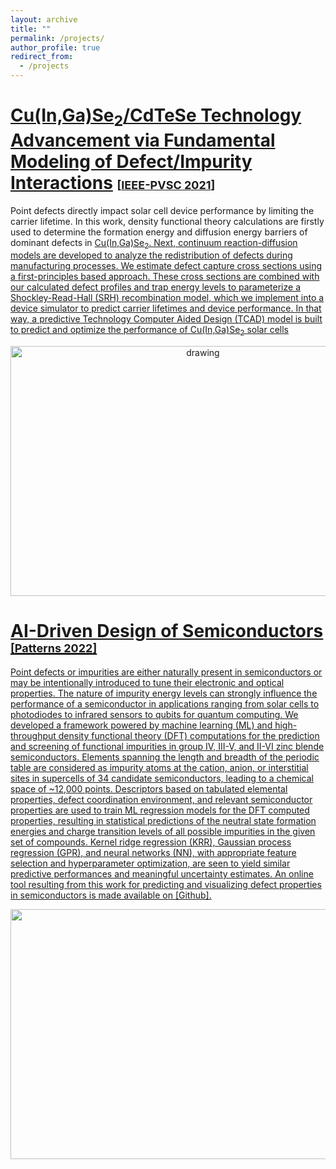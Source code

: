 ```yaml
---
layout: archive
title: ""
permalink: /projects/
author_profile: true
redirect_from:
  - /projects
---
```


# <u>Cu(In,Ga)Se<sub>2</sub>/CdTeSe Technology Advancement via Fundamental Modeling of Defect/Impurity Interactions</u> <font size=4>[<a href="https://ieeexplore.ieee.org/stamp/stamp.jsp?tp=&arnumber=9519020">IEEE-PVSC 2021</a>]</font>

Point defects directly impact solar cell device performance by limiting the carrier lifetime. In this work, density functional theory calculations are firstly used to determine the formation energy and diffusion energy barriers of dominant defects in <u>Cu(In,Ga)Se<sub>2</sub>. Next, continuum reaction-diffusion models are developed to analyze the redistribution of defects during manufacturing processes. We estimate defect capture cross sections using a first-principles based approach. These cross sections are combined with our calculated defect profiles and trap energy levels to parameterize a Shockley-Read-Hall (SRH) recombination model, which we implement into a device simulator to predict carrier lifetimes and device performance. In that way, a predictive Technology Computer Aided Design (TCAD) model is built to predict and optimize the performance of <u>Cu(In,Ga)Se<sub>2</sub> solar cells

<p align="center">
<img src="https://xiaofx2.github.io/images/Web_CIGS.png" alt="drawing" width="600" height="400"/>
</p>

# <u>AI-Driven Design of Semiconductors</u> <font size=4>[<a href="https://www.sciencedirect.com/science/article/pii/S266638992200023X/pdfft?md5=c9655359558a9616280b5776b304aaf0&pid=1-s2.0-S266638992200023X-main.pdf">Patterns 2022</a>]</font>

Point defects or impurities are either naturally present in semiconductors or may be intentionally introduced to tune their electronic and optical properties. The nature of impurity energy levels can strongly influence the performance of a semiconductor in applications ranging from solar cells to photodiodes to infrared sensors to qubits for quantum computing. We developed a framework powered by machine learning (ML) and high-throughput density functional theory (DFT) computations for the prediction and screening of functional impurities in group IV, III-V, and II-VI zinc blende semiconductors. Elements spanning the length and breadth of the periodic table are considered as impurity atoms at the cation, anion, or interstitial sites in supercells of 34 candidate semiconductors, leading to a chemical space of ~12,000 points. Descriptors based on tabulated elemental properties, defect coordination environment, and relevant semiconductor properties are used to train ML regression models for the DFT computed properties, resulting in statistical predictions of the neutral state formation energies and charge transition levels of all possible impurities in the given set of compounds. Kernel ridge regression (KRR), Gaussian process regression (GPR), and neural networks (NN), with appropriate feature selection and hyperparameter optimization, are seen to yield similar predictive performances and meaningful uncertainty estimates. An online tool resulting from this work for predicting and visualizing defect properties in semiconductors is made available on [[Github](https://github.com/lmjacoby/ai_semiconductors)].

<p align="center">
<img src="https://xiaofx2.github.io/images/predict_tool_app.gif" width="600" height="400"/>
</p>
  

